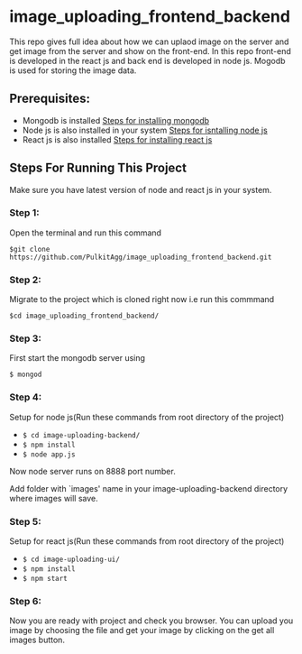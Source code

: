 # image_uploading_frontend_backend
This repo gives full idea about how we can uplaod image on the server and get image from the server and show on the front-end. In this repo front-end is developed in the react js and back end is developed in node js. Mogodb is used for storing the image data. 

## Prerequisites:
* Mongodb is installed [Steps for installing mongodb](https://docs.mongodb.com/manual/installation/)
* Node js is also installed in your system [Steps for isntalling node js](https://nodejs.org/en/download/)
* React js is also installed [Steps for installing react js](https://reactjs.org/docs/installation.html)  


## Steps For Running This Project
Make sure you have latest version of node and react js in your system.

### Step 1:
Open the terminal and run this command  

`$git clone https://github.com/PulkitAgg/image_uploading_frontend_backend.git`

### Step 2:
Migrate to the project which is cloned right now i.e run this commmand   

`$cd image_uploading_frontend_backend/`

### Step 3:
First start the mongodb server using   

`$ mongod`

### Step 4: 
Setup for node js(Run these commands from root directory of the project)
* `$ cd image-uploading-backend/`
* `$ npm install`
* `$ node app.js`  

Now node server runs on 8888 port number.  

Add folder with `images' name in your image-uploading-backend directory where images will save.


### Step 5:
Setup for react js(Run these commands from root directory of the project)  

* `$ cd image-uploading-ui/`
* `$ npm install`
* `$ npm start`

### Step 6:
Now you are ready with project and check you browser. You can upload you image by choosing the file and get your image by clicking on the get all images button.

